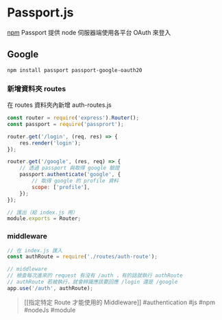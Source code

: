 # Passport.js
[npm](https://www.npmjs.com/package/passport)
Passport 提供 node 伺服器端使用各平台 OAuth 來登入
## Google 
```
npm install passport passport-google-oauth20
```

### 新增資料夾 routes
在 routes 資料夾內新增 auth-routes.js
```js
const router = require('express').Router();
const passport = require('passprort');

router.get('/login', (req, res) => {
	res.render('login');
});

router.get('/google', (res, req) => {
	// 透過 passport 與取得 google 驗證
	passport.authenticate('google', {
		// 取得 google 的 profile 資料
		scope: ['profile'],
	});
});

// 匯出（給 index.js 用）
module.exports = Router; 
```
### middleware
```js
// 在 index.js 匯入
const authRoute = require('./routes/auth-route');

// middleware
// 檢查每次進來的 request 有沒有 /auth ，有的話就執行 authRoute
// authRoute 若被執行，就會辨識應該要回應 /login 還是 /google
app.use('/auth', authRoute);
```
>[[指定特定 Route 才能使用的 Middleware]]
#authentication #js #npm #nodeJs #module 